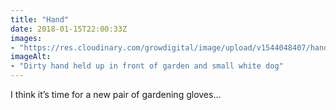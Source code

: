 ```yaml
---
title: "Hand"
date: 2018-01-15T22:00:33Z
images: 
- "https://res.cloudinary.com/growdigital/image/upload/v1544048407/hand-38754591465.jpg"
imageAlt: 
- "Dirty hand held up in front of garden and small white dog"
---
```


I think it’s time for a new pair of gardening gloves…
